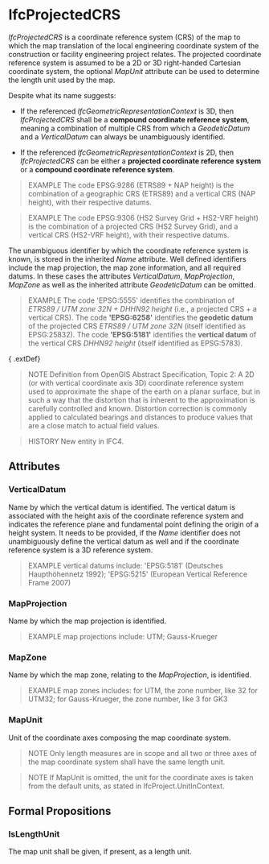 # IfcProjectedCRS

_IfcProjectedCRS_ is a coordinate reference system (CRS) of the map to which the map translation of the local engineering coordinate system of the construction or facility engineering project relates. The projected coordinate reference system is assumed to be a 2D or 3D right-handed Cartesian coordinate system, the optional _MapUnit_ attribute can be used to determine the length unit used by the map.
<!-- end of short definition -->

Despite what its name suggests:

* If the referenced _IfcGeometricRepresentationContext_ is 3D, then _IfcProjectedCRS_ shall be a **compound coordinate reference system**, meaning a combination of multiple CRS from which a _GeodeticDatum_ and a _VerticalDatum_ can always be unambiguously identified.

* If the referenced _IfcGeometricRepresentationContext_ is 2D, then _IfcProjectedCRS_ can be either a **projected coordinate reference system** or a **compound coordinate reference system**.

> EXAMPLE The code EPSG:9286 (ETRS89 + NAP height) is the combination of a geographic CRS (ETRS89) and a vertical CRS (NAP height), with their respective datums.

> EXAMPLE The code EPSG:9306 (HS2 Survey Grid + HS2-VRF height) is the combination of a projected CRS (HS2 Survey Grid), and a vertical CRS (HS2-VRF height), with their respective datums.

The unambiguous identifier by which the coordinate reference system is known, is stored in the inherited _Name_ attribute. Well defined identifiers include the map projection, the map zone information, and all required datums. In these cases the attributes _VerticalDatum_, _MapProjection_, _MapZone_ as well as the inherited attribute _GeodeticDatum_ can be omitted.

> EXAMPLE The code 'EPSG:5555' identifies the combination of *ETRS89 / UTM zone 32N + DHHN92 height* (i.e., a projected CRS + a vertical CRS). The code **'EPSG:6258'** identifies the **geodetic datum** of the projected CRS *ETRS89 / UTM zone 32N* (itself identified as EPSG:25832). The code **'EPSG:5181'** identifies the **vertical datum** of the vertical CRS *DHHN92 height* (itself identified as EPSG:5783).

{ .extDef}
> NOTE Definition from OpenGIS Abstract Specification, Topic 2:
> A 2D (or with vertical coordinate axis 3D) coordinate reference system used to approximate the shape of the earth on a planar surface, but in such a way that the distortion that is inherent to the approximation is carefully controlled and known. Distortion correction is commonly applied to calculated bearings and distances to produce values that are a close match to actual field values.

> HISTORY New entity in IFC4.

## Attributes

### VerticalDatum
Name by which the vertical datum is identified. The vertical datum is associated with the height axis of the coordinate reference system and indicates the reference plane and fundamental point defining the origin of a height system. It needs to be provided, if the _Name_ identifier does not unambiguously define the vertical datum as well and if the coordinate reference system is a 3D reference system.

> EXAMPLE vertical datums include: 'EPSG:5181' (Deutsches Haupthöhennetz 1992); 'EPSG:5215' (European Vertical Reference Frame 2007)

### MapProjection
Name by which the map projection is identified.

> EXAMPLE map projections include: UTM; Gauss-Krueger

### MapZone
Name by which the map zone, relating to the _MapProjection_, is identified.

> EXAMPLE map zones includes: for UTM, the zone number, like 32 for UTM32; for Gauss-Krueger, the zone number, like 3 for GK3

### MapUnit

Unit of the coordinate axes composing the map coordinate system.

> NOTE Only length measures are in scope and all two or three axes of the map coordinate system shall have the same length unit.

> NOTE If MapUnit is omitted, the unit for the coordinate axes is taken from the default units, as stated in IfcProject.UnitInContext.

## Formal Propositions

### IsLengthUnit
The map unit shall be given, if present, as a length unit.
